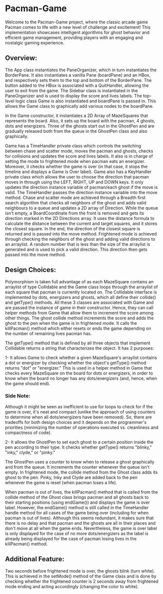 # Pacman-Game

Welcome to the Pacman-Game project, where the classic arcade game Pacman comes to life with a new level of challenge and excitement! This implementation showcases intelligent algorithms for ghost behavior and efficient game management, providing players with an engaging and nostalgic gaming experience.

## Overview:

The App class instantiates the PaneOrganizer, which in turn
instantiates the BorderPane. It also instantiates a vanilla Pane (boardPane)
and an HBox, and  respectively sets them to the top and bottom of the BorderPane. The button
added to the HBox is associated with a QuitHandler, allowing the user to exit from the game.
The Sidebar class is instantiated in the PaneOrganizer and is used to display the score and lives
labels. The top-level logic class Game is also instantiated and boardPane is passed in.
This allows the Game class to graphically add various nodes to the boardPane.

In the Game constructor, it instantiates a 2D Array of MazeSquares that represents the board.
Also, it sets up the board with the pacman, 4 ghosts, dots and energizers. Three of the ghosts
start out in the GhostPen and are gradually released both from the queue in the GhostPen class and also
graphically.

Game has a TimeHandler private class which controls the switching between chase and scatter mode,
moves the pacman and ghosts, checks for collisions and updates the score and lives labels. It also
is in charge of setting the mode to frightened mode when pacman eats an energizer. Moreover, it checks
whether the game is over (in that case, it stops the timeline and displays a Game is Over label).
Game also has a KeyHandler private class which allows the user to choose the direction that pacman
moves in through using the LEFT, RIGHT, UP and DOWN keys. It only updates the direction instance variable
of pacman/each ghost if the move is valid. The TimeHandler passes the direction instance variable
into the move method.
    Chase and scatter mode are achieved through a Breadth first search algorithm that checks all neighbors of the ghost
and adds valid neighbours to a queue and updates a 2D array of Direction. While the queue isn't empty, a BoardCoordinate
from the front is removed and gets its direction marked in the 2D Directions array. It uses the distance formula
to calculate the distance between the current and target squares, and it stores the closest square. In the end,
the direction of the closest square is returned and is passed into the move method.
Frightened mode is achieved through checking the neighbors of the ghost and adding valid directions to an arraylist.
A random number that is less than the size of the arraylist is generated and is used to pick a valid direction. This
direction then gets passed into the move method.

## Design Choices:

Polymorphism is taken full advantage of as each MazeSquare contains an arraylist of type Collidable
and the Game class loops through the arraylist of each square that pacman is currently located on.
The Collidable interface is implemented by dots, energizers and ghosts, which all define their collide()
and getType() methods. All these 3 classes are associated with Game and are passed the instance of game in
their constructor. Hence, they can call helper methods from Game that allow them to increment the score among
other things. The ghost collide method increments the score and adds the ghost to the pen when the game is in frightened
mode. It calls the killPacman() method which either resets or ends the game depending on the number of remaining lives
pacman has.

The getType() method that is defined by all three objects that implement Collidable returns a string
that characterizes the object. It has 2 purposes:

1- It allows Game to check whether a given MazeSquare's arraylist contains a dot or energizer by checking
whether the object's getType() method returns "dot" or "energizer." This is used in a helper method in Game
that checks every MazeSquare on the board for dots or energizers, in order to know when the board no longer has
any dots/energizers (and, hence, when the game should end).

### Side Note:

Although it might be seen as inefficient to use for loops to check for if the game is over, it's neat and compact
(unlike the approach of using counters to determine when all dots/energizers have been removed). So, there are
tradeoffs for both design choices and it depends on the programmer's priorities
(minimizing the number of operations executed vs. cleanliness and compactness of code).

2- It allows the GhostPen to set each ghost to a certain position inside the pen according to their type.
It checks whether getType() returns "blinky," "inky," clyde," or "pinky."

The GhostPen uses a counter to know when to release a ghost graphically and from the queue. It increments the
counter whenever the queue isn't empty. In frightened mode, the collide method from the Ghost class adds its
ghost to the pen. Pinky, Inky and Clyde are added back to the pen whenever the game is reset (when pacman loses a life).

When pacman is out of lives, the killPacman() method that is called from the collide method of the Ghost class brings
pacman and all ghosts back to their starting positions (using endGame()) and displays the game is over label.
However, the endGame() method is still called in the TimeHandler handle method for all cases of the game being over
(including for when pacman is out of lives). Although this seems redundant, it makes sure that there is no delay
and that pacman and the ghosts are all in their places and don't move at all when the game ends.
Nevertheless, the game is over label is only displayed for the case of no more
dots/energizers as the label is already being displayed for the case of pacman losing lives in the killPacman() method.

## Additional Feature:
Two seconds before frightened mode is over, the ghosts blink  (turn white). This is achieved in the
setMode() method of the Game class and is done by checking whether the frightened counter is 2 seconds away from
frightened mode ending and acting accordingly (changing the color to white).
